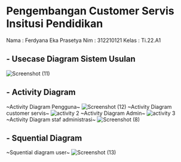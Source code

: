 # Pengembangan Customer Servis Insitusi Pendidikan 
Nama : Ferdyana Eka Prasetya
Nim     : 312210121
Kelas    : Ti.22.A1

## - Usecase Diagram Sistem Usulan
![Screenshot (11)](https://github.com/ferdycuy/Rpl_diagram/assets/115714443/892a9e19-075a-4a68-83b7-1e2b39e7fc35)
## - Activity Diagram 
~Activity Diagram Pengguna~
![Screenshot (12)](https://github.com/ferdycuy/Rpl_diagram/assets/115714443/18bd443e-4f58-4580-836b-cb8d16c94177)
~Activity Diagram customer servis~
![activity 2](https://github.com/ferdycuy/Rpl_diagram/assets/115714443/99e4b03f-3641-4125-a7fe-71ce2bb88e11)
~Activity Diagram Admin~
![activity 3](https://github.com/ferdycuy/Rpl_diagram/assets/115714443/5ceacb99-2c8e-4513-b051-832a4127f942)
~Activity Diagram staf administrasi~
![Screenshot (8)](https://github.com/ferdycuy/Rpl_diagram/assets/115714443/91783533-1c14-42b4-a063-c496ec4402bb)
## - Squential Diagram
~Squential diagram user~
![Screenshot (13)](https://github.com/ferdycuy/Rpl_diagram/assets/115714443/e4f0916f-060d-463a-93c0-586eef4aec05)
